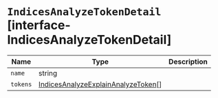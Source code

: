 # `IndicesAnalyzeTokenDetail` [interface-IndicesAnalyzeTokenDetail]

| Name | Type | Description |
| - | - | - |
| `name` | string | &nbsp; |
| `tokens` | [IndicesAnalyzeExplainAnalyzeToken](./IndicesAnalyzeExplainAnalyzeToken.md)[] | &nbsp; |
